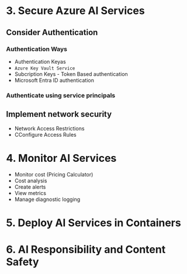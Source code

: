 # 3. Secure Azure AI Services
## Consider Authentication
### Authentication Ways
- Authentication Keyas
- `Azure Key Vault Service`
- Subcription Keys - Token Based authentication
- Microsoft Entra ID authentication
### Authenticate using service principals
## Implement network security
- Network Access Restrictions
- CConfigure Access Rules


# 4. Monitor AI Services
- Monitor cost (Pricing Calculator)
- Cost analysis
- Create alerts
- View metrics
- Manage diagnostic logging

# 5. Deploy AI Services in Containers


# 6. AI Responsibility and Content Safety